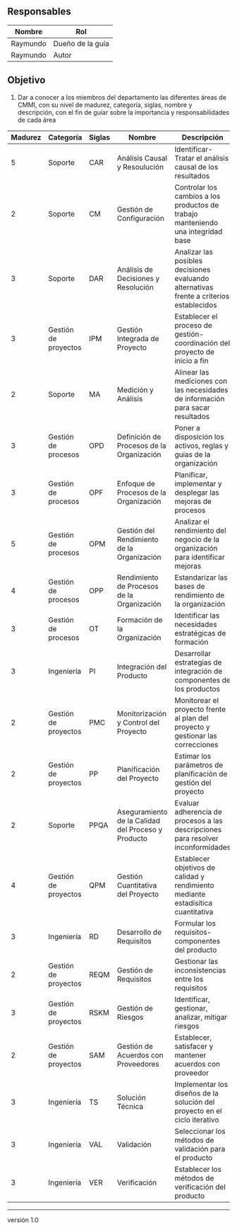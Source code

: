 
## Responsables  
| Nombre  | Rol   |
|---------|-------|
|   Raymundo  | Dueño de la guía |
|   Raymundo  | Autor |


## Objetivo
1. Dar a conocer a los miembros del departamento las diferentes áreas de CMMI, con su nivel de madurez, categoría, siglas, nombre y descripción, con el fin de guiar sobre la importancia y responsabilidades de cada área

<table>
<thead>
<th>Madurez</th><th>Categoría</th><th>Siglas</th><th>Nombre</th><th>Descripción</th>
</thead>
<tbody>
<tr>
<td>5</td> <td>Soporte</td> <td>CAR</td> <td>Análisis Causal y Resoulución</td>  <td>Identificar-Tratar el análisis causal de los resultados</td>
</tr>
<tr>
<td>2</td> <td>Soporte</td> <td>CM</td> <td>Gestión de Configuración</td> <td>Controlar los cambios a los productos de trabajo manteniendo una integridad base</td>
</tr>
<tr>
<td>3</td> <td>Soporte</td> <td>DAR</td> <td>Análisis de Decisiones y Resolución</td> <td>Analizar las posibles decisiones evaluando alternativas frente a criterios establecidos</td>
</tr>
<tr>
<td>3</td> <td>Gestión de proyectos</td> <td>IPM</td> <td>Gestión Integrada de Proyecto</td> <td>Establecer el proceso de gestión-coordinación del proyecto de inicio a fin</td>
</tr>
<tr>
<td>2</td> <td>Soporte	</td> <td>MA</td> <td>Medición y Análisis</td> <td>Alinear las mediciones con las necesidades de información para sacar resultados</td>
</tr>
<tr>
<td>3</td> <td>Gestión de procesos</td> <td>OPD</td> <td>Definición de Procesos de la Organización</td> <td>Poner a disposición los activos, reglas y guías de la organización</td>
</tr>	
<tr>
<td>3</td> <td>Gestión de procesos</td> <td>OPF</td> <td>Enfoque de Procesos de la Organización</td> <td>Planificar, implementar y desplegar las mejoras de procesos</td>
</tr>	
<tr>
<td>5</td> <td>Gestión de procesos</td> <td>OPM</td> <td>Gestión del Rendimiento de la Organización</td> <td>Analizar el rendimiento del negocio de la organización para identificar mejoras</td>
</tr>				
<tr>
<td>4</td> <td>Gestión de procesos</td> <td>OPP</td> <td>Rendimiento de Procesos de la Organización</td> <td>Estandarizar las bases de rendimiento de la organización</td>
</tr>	
<tr>
<td>3</td> <td>Gestión de procesos</td> <td>OT</td> <td>Formación de la Organización</td> <td>Identificar las necesidades estratégicas de formación</td>
</tr>	
<tr>
<td>3</td> <td>Ingeniería</td> <td>PI</td> <td>Integración del Producto</td> <td>Desarrollar estrategias de integración de componentes de los productos</td>
</tr>	
<tr>
<td>2</td> <td>Gestión de proyectos</td> <td>PMC</td> <td>Monitorización y Control del Proyecto</td> <td>Monitorear el proyecto frente al plan del proyecto y gestionar las correcciones</td>
</tr>	
<tr>
<td>2</td> <td>Gestión de proyectos</td> <td>PP</td> <td>Planificación del Proyecto</td> <td>Estimar los parámetros de planificación de gestión del proyecto</td>
</tr>			
<tr>
<td>2</td> <td>Soporte</td> <td>PPQA</td> <td>Aseguramiento de la Calidad del Proceso y Producto</td> <td>Evaluar adherencia de procesos a las descripciones para resolver inconformidades</td>
</tr>
<tr>
<td>4</td> <td>Gestión de proyectos</td> <td>QPM</td> <td>Gestión Cuantitativa del Proyecto</td> <td>Establecer objetivos de calidad y rendimiento mediante estadísitica cuantitativa</td>
</tr>
<tr>
<td>3</td> <td>Ingeniería</td> <td>RD</td> <td>Desarrollo de Requisitos</td> <td>Formular los requisitos-componentes del producto</td>
</tr>
<tr>
<td>2</td> <td>Gestión de proyectos</td> <td>REQM</td> <td>Gestión de Requisitos</td> <td>Gestionar las inconsistencias entre los requisitos</td>
</tr>
<tr>
<td>3</td> <td>Gestión de proyectos</td> <td>RSKM</td> <td>Gestión de Riesgos</td> <td>Identificar, gestionar, analizar, mitigar riesgos</td>
</tr>
<tr>
<td>2</td> <td>Gestión de proyectos</td> <td>SAM</td> <td>Gestión de Acuerdos con Proveedores</td> <td>Establecer, satisfacer y mantener acuerdos con proveedor</td>
</tr>						
<tr>
<td>3</td> <td>Ingeniería</td> <td>TS</td> <td>Solución Técnica</td> <td>Implementar los diseños de la solución del proyecto en el ciclo iterativo</td>
</tr>	
<tr>
<td>3</td> <td>Ingeniería</td> <td>VAL</td> <td>Validación</td> <td>Seleccionar los métodos de validación para el producto</td>
</tr>					
<tr>
<td>3</td> <td>Ingeniería</td> <td>VER</td> <td>Verificación</td> <td>Establecer los métodos de verificación del producto</td>
</tr>				
</tbody>
</table>

***
versión 1.0

